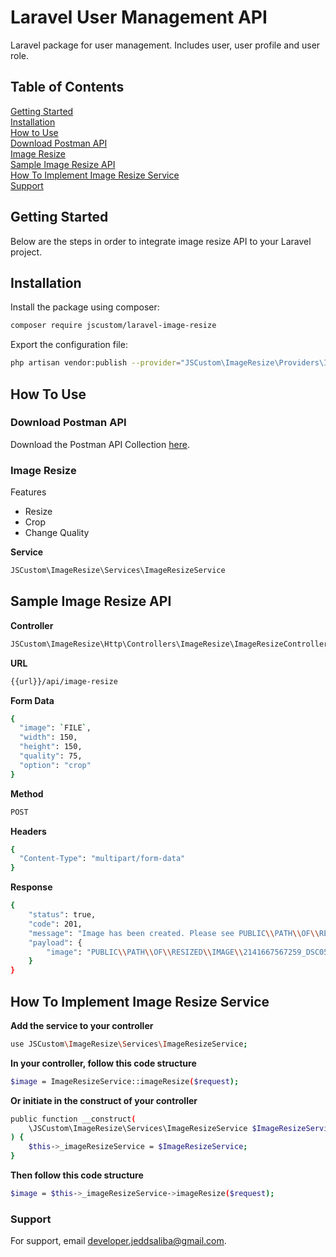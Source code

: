 
# Laravel User Management API
Laravel package for user management. Includes user, user profile and user role.

## Table of Contents

[Getting Started](#getting-started)<br>
[Installation](#installation)<br>
[How to Use](#how-to-use)<br>
[Download Postman API](#download-postman-api)<br>
[Image Resize](#image-resize)<br>
[Sample Image Resize API](#sample-image-resize-api)<br>
[How To Implement Image Resize Service](#how-to-implement-image-resize-service)<br>
[Support](#support)

<a name="getting-started"></a>
## Getting Started
Below are the steps in order to integrate image resize API to your Laravel project.

<a name="installation"></a>
## Installation
Install the package using composer:

```bash
composer require jscustom/laravel-image-resize
```

Export the configuration file:

```bash
php artisan vendor:publish --provider="JSCustom\ImageResize\Providers\ImageResizeServiceProvider" --tag="config"
```

<a name="how-to-use"></a>
## How To Use

<a name="download-postman-api"></a>
### Download Postman API

Download the Postman API Collection [here](https://minhaskamal.github.io/DownGit/#/home?url=https://github.com/JSCustom/laravel-image-resize/blob/master/src/assets/postman/Laravel_Image_Resize.postman_collection.json).

<a name="image-resize"></a>
### Image Resize

Features
- Resize
- Crop
- Change Quality

**Service**

```bash
JSCustom\ImageResize\Services\ImageResizeService
```

<a name="sample-image-resize-api"></a>
## Sample Image Resize API

**Controller**

```bash
JSCustom\ImageResize\Http\Controllers\ImageResize\ImageResizeController
```

**URL**

```bash
{{url}}/api/image-resize
```

**Form Data**

```bash
{
  "image": `FILE`,
  "width": 150,
  "height": 150,
  "quality": 75,
  "option": "crop"
}
```

**Method**

```bash
POST
```

**Headers**

```bash
{
  "Content-Type": "multipart/form-data"
}
```

**Response**

```bash
{
    "status": true,
    "code": 201,
    "message": "Image has been created. Please see PUBLIC\\PATH\\OF\\RESIZED\\IMAGE\\2141667567259_DSC05028-Edit_FB.jpg",
    "payload": {
        "image": "PUBLIC\\PATH\\OF\\RESIZED\\IMAGE\\2141667567259_DSC05028-Edit_FB.jpg"
    }
}
```

<a name="how-to-implement-image-resize-service"></a>
## How To Implement Image Resize Service

**Add the service to your controller**

```bash
use JSCustom\ImageResize\Services\ImageResizeService;
```

**In your controller, follow this code structure**

```bash
$image = ImageResizeService::imageResize($request);
```

**Or initiate in the construct of your controller**

```bash
public function __construct(
    \JSCustom\ImageResize\Services\ImageResizeService $ImageResizeService
) {
    $this->_imageResizeService = $ImageResizeService;
}
```

**Then follow this code structure**

```bash
$image = $this->_imageResizeService->imageResize($request);
```

<a name="support"></a>
### Support
For support, email developer.jeddsaliba@gmail.com.
